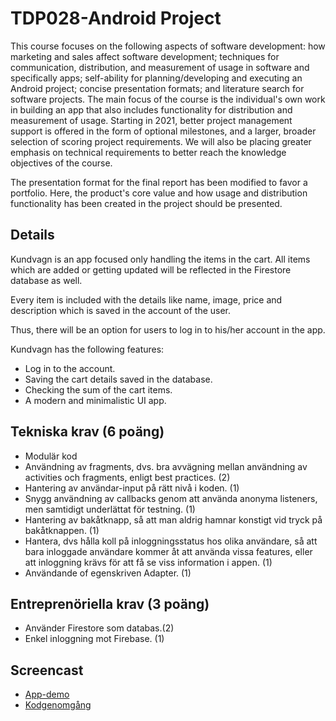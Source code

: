 # TDP028-Android Project

This course focuses on the following aspects of software development: how marketing and sales affect software development; techniques for communication, distribution, and measurement of usage in software and specifically apps; self-ability for planning/developing and executing an Android project; concise presentation formats; and literature search for software projects. The main focus of the course is the individual's own work in building an app that also includes functionality for distribution and measurement of usage. Starting in 2021, better project management support is offered in the form of optional milestones, and a larger, broader selection of scoring project requirements. We will also be placing greater emphasis on technical requirements to better reach the knowledge objectives of the course. 

The presentation format for the final report has been modified to favor a portfolio. Here, the product's core value and how usage and distribution functionality has been created in the project should be presented.

## Details


Kundvagn is an app focused only handling the items in the cart. All items which are added or getting updated will be reflected in the Firestore database as well. 

Every item is included with the details like name, image, price and description which is saved in the account of the user. 

Thus, there will be an option for users to log in to his/her account in the app. 


Kundvagn has the following features:

* Log in to the account.
* Saving the cart details saved in the database.
* Checking the sum of the cart items.
* A modern and minimalistic UI app.

## Tekniska krav (6 poäng)

* Modulär kod
* Användning av fragments, dvs. bra avvägning mellan användning av activities och fragments, enligt best practices. (2)
* Hantering av användar-input på rätt nivå i koden. (1)
* Snygg användning av callbacks genom att använda anonyma listeners, men samtidigt underlättat för testning. (1)
* Hantering av bakåtknapp, så att man aldrig hamnar konstigt vid tryck på bakåtknappen. (1)
* Hantera, dvs hålla koll på inloggningsstatus hos olika användare, så att bara inloggade användare kommer åt att använda vissa features, eller att inloggning krävs för att få se viss information i appen. (1)
* Användande of egenskriven Adapter. (1)

## Entreprenöriella krav (3 poäng)

* Använder Firestore som databas.(2)
* Enkel inloggning mot Firebase. (1)


## Screencast
* [App-demo](https://youtu.be/ITkh94enMJ0)
* [Kodgenomgång](https://youtu.be/C2looUzcPgk)





